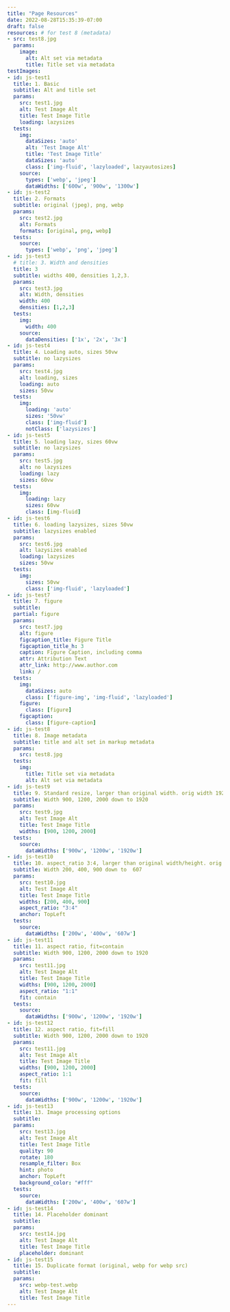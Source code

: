 ```yaml
---
title: "Page Resources"
date: 2022-08-28T15:35:39-07:00
draft: false
resources: # for test 8 (metadata)
- src: test8.jpg
  params:
    image:
      alt: Alt set via metadata
      title: Title set via metadata
testImages:
- id: js-test1
  title: 1. Basic
  subtitle: Alt and title set
  params:
    src: test1.jpg
    alt: Test Image Alt
    title: Test Image Title
    loading: lazysizes
  tests:
    img:
      dataSizes: 'auto'
      alt: 'Test Image Alt'
      title: 'Test Image Title'
      dataSizes: 'auto'
      class: ['img-fluid', 'lazyloaded', lazyautosizes]
    source: 
      types: ['webp', 'jpeg']
      dataWidths: ['600w', '900w', '1300w']
- id: js-test2
  title: 2. Formats
  subtitle: original (jpeg), png, webp
  params:
    src: test2.jpg
    alt: Formats
    formats: [original, png, webp]
  tests: 
    source:
      types: ['webp', 'png', 'jpeg'] 
- id: js-test3
  # title: 3. Width and densities
  title: 3
  subtitle: widths 400, densities 1,2,3. 
  params:
    src: test3.jpg
    alt: Width, densities
    width: 400
    densities: [1,2,3]
  tests:
    img:
      width: 400
    source: 
      dataDensities: ['1x', '2x', '3x']
- id: js-test4
  title: 4. Loading auto, sizes 50vw
  subtitle: no lazysizes
  params:
    src: test4.jpg
    alt: loading, sizes
    loading: auto
    sizes: 50vw
  tests:
    img: 
      loading: 'auto'
      sizes: '50vw'
      class: ['img-fluid']
      notClass: ['lazysizes']
- id: js-test5
  title: 5. loading lazy, sizes 60vw
  subtitle: no lazysizes
  params:
    src: test5.jpg
    alt: no lazysizes
    loading: lazy
    sizes: 60vw
  tests:
    img: 
      loading: lazy
      sizes: 60vw
      class: [img-fluid]
- id: js-test6
  title: 6. loading lazysizes, sizes 50vw
  subtitle: lazysizes enabled
  params:
    src: test6.jpg
    alt: lazysizes enabled
    loading: lazysizes
    sizes: 50vw
  tests:
    img:
      sizes: 50vw
      class: ['img-fluid', 'lazyloaded']
- id: js-test7
  title: 7. figure
  subtitle: 
  partial: figure
  params:
    src: test7.jpg
    alt: figure
    figcaption_title: Figure Title
    figcaption_title_h: 3
    caption: Figure Caption, including comma
    attr: Attribution Text
    attr_link: http://www.author.com
    link: /
  tests:
    img:
      dataSizes: auto
      class: ['figure-img', 'img-fluid', 'lazyloaded']
    figure:
      class: [figure]
    figcaption:
      class: [figure-caption]
- id: js-test8
  title: 8. Image metadata
  subtitle: title and alt set in markup metadata
  params:
    src: test8.jpg
  tests:
    img:
      title: Title set via metadata
      alt: Alt set via metadata
- id: js-test9
  title: 9. Standard resize, larger than original width. orig width 1920px
  subtitle: Width 900, 1200, 2000 down to 1920
  params:
    src: test9.jpg
    alt: Test Image Alt
    title: Test Image Title
    widths: [900, 1200, 2000]
  tests:
    source: 
      dataWidths: ['900w', '1200w', '1920w']
- id: js-test10
  title: 10. aspect_ratio 3:4, larger than original width/height. orig width 1920px
  subtitle: Width 200, 400, 900 down to  607
  params:
    src: test10.jpg
    alt: Test Image Alt
    title: Test Image Title
    widths: [200, 400, 900]
    aspect_ratio: "3:4"
    anchor: TopLeft
  tests:
    source: 
      dataWidths: ['200w', '400w', '607w']
- id: js-test11
  title: 11. aspect ratio, fit=contain
  subtitle: Width 900, 1200, 2000 down to 1920
  params:
    src: test11.jpg
    alt: Test Image Alt
    title: Test Image Title
    widths: [900, 1200, 2000]
    aspect_ratio: "1:1"
    fit: contain
  tests:
    source: 
      dataWidths: ['900w', '1200w', '1920w']
- id: js-test12
  title: 12. aspect ratio, fit=fill
  subtitle: Width 900, 1200, 2000 down to 1920
  params:
    src: test11.jpg
    alt: Test Image Alt
    title: Test Image Title
    widths: [900, 1200, 2000]
    aspect_ratio: 1:1
    fit: fill
  tests:
    source: 
      dataWidths: ['900w', '1200w', '1920w']
- id: js-test13
  title: 13. Image processing options
  subtitle: 
  params:
    src: test13.jpg
    alt: Test Image Alt
    title: Test Image Title
    quality: 90
    rotate: 180
    resample_filter: Box
    hint: photo
    anchor: TopLeft
    background_color: "#fff"
  tests:
    source: 
      dataWidths: ['200w', '400w', '607w']
- id: js-test14
  title: 14. Placeholder dominant
  subtitle: 
  params:
    src: test14.jpg
    alt: Test Image Alt
    title: Test Image Title
    placeholder: dominant
- id: js-test15
  title: 15. Duplicate format (original, webp for webp src)
  subtitle: 
  params:
    src: webp-test.webp
    alt: Test Image Alt
    title: Test Image Title
--- 
```

